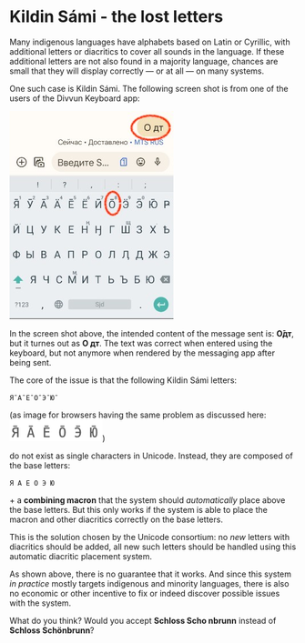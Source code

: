 # Kildin Sámi - the lost letters

Many indigenous languages have alphabets based on Latin or Cyrillic, with additional letters or diacritics to cover all sounds in the language. If these additional letters are not also found in a majority language, chances are small that they will display correctly — or at all — on many systems.

One such case is Kildin Sámi. The following screen shot is from one of the users of the Divvun Keyboard app:

![Kildin Sámi screen shot](img/kildinsami-focus.jpg)

In the screen shot above, the intended content of the message sent is: **О̄дт**, but it turnes out as **О дт**. The text was correct when entered using the keyboard, but not anymore when rendered by the messaging app after being sent.

The core of the issue is that the following Kildin Sámi letters:

```
Я̄ А̄ Е̄ О̄ Э̄ Ю̄
```
(as image for browsers having the same problem as discussed here: ![Kilding Sámi letters](img/kildinsami-letters.png))

do not exist as single characters in Unicode. Instead, they are composed of the base letters:

```
Я А Е О Э Ю
```

\+ a **combining macron** that the system should *automatically* place above the base letters. But this only works if the system is able to place the macron and other diacritics correctly on the base letters.

This is the solution chosen by the Unicode consortium: no *new* letters with diacritics should be added, all new such letters should be handled using this automatic diacritic placement system.

As shown above, there is no guarantee that it works. And since this system *in practice* mostly targets indigenous and minority languages, there is also no economic or other incentive to fix or indeed discover possible issues with the system.

What do you think? Would you accept **Schloss Scho nbrunn** instead of **Schloss Schönbrunn**?
